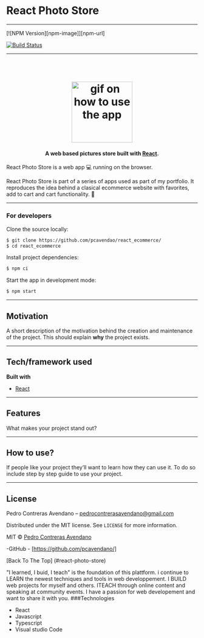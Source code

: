 # React Photo Store
---

[![NPM Version][npm-image]][npm-url]

[![Build Status](https://img.shields.io/github/workflow/status/pcavendano/react_ecommerce/Node.js%20CI)](https://travis-ci.org/pcavendano/react_ecommerce)


---

<h1 align="center">
  <br>
  <img src="https://github.com/pcavendano/react_ecommerce/blob/master/assets/react_ecommerce_gift.gif" alt="gif on how to use the app" width="160">
</h1>

<h4 align="center">A web based pictures store built with <a href="https://reactjs.org/" target="_blank">React</a>.</h4>

React Photo Store is a web app :computer: running on the browser.

React Photo Store is part of a series of apps used as part of my portfolio. It reproduces the idea behind a clasical ecommerce website with favorites, add to cart and cart functionality. :rocket:

---

### For developers

Clone the source locally:

```sh
$ git clone https://github.com/pcavendao/react_ecommerce/
$ cd react_ecommerce

```

Install project dependencies:

```sh
$ npm ci
```

Start the app in development mode:

```sh
$ npm start
```

---

## Motivation

A short description of the motivation behind the creation and maintenance of the project. This should explain **why** the project exists.

---

## Tech/framework used

<b>Built with</b>

- [React](https://react.org)

---

## Features

What makes your project stand out?

---

## How to use?

If people like your project they’ll want to learn how they can use it. To do so include step by step guide to use your project.

---

## License

Pedro Contreras Avendano – pedrocontrerasavendano@gmail.com

Distributed under the MIT license. See `LICENSE` for more information.

MIT © [Pedro Contreras Avendano]()

-GitHub - [https://github.com/pcavendano/]

[Back To The Top] (#react-photo-store)

"I learned, I buid, I teach" is the foundation of this plattform. i continue to LEARN the newest techniques and tools in web developpement. I BUILD web projects for myself and others. ITEACH through online content and speaking at community events. I have a passion for web developement and want to share it with you.
###Technologies

- React
- Javascript
- Typescript
- Visual studio Code
